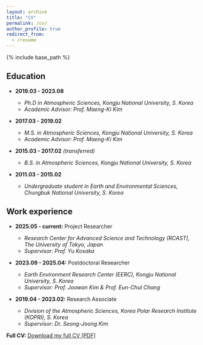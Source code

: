 ```yaml
---
layout: archive
title: "CV"
permalink: /cv/
author_profile: true
redirect_from:
  - /resume
---
```


{% include base_path %}

## Education

* **2019.03 - 2023.08**
  * _Ph.D in Atmospheric Sciences, Kongju National University, S. Korea_
  * _Academic Advisor: Prof. Maeng-Ki Kim_
 
* **2017.03 - 2019.02**
  * _M.S. in Atmospheric Sciences, Kongju National University, S. Korea_
  * _Academic Advisor: Prof. Maeng-Ki Kim_

* **2015.03 - 2017.02** _(transferred)_
  * _B.S. in Atmospheric Sciences, Kongju National University, S. Korea_

* **2011.03 - 2015.02**
  * _Undergraduate student in Earth and Environmental Sciences, Chungbuk National University, S. Korea_

## Work experience

* **2025.05 - current:** Project Researcher
  * _Research Center for Advanced Science and Technology (RCAST), The University of Tokyo, Japan_
  * _Supervisor: Prof. Yu Kosaka_

* **2023.09 - 2025.04:** Postdoctoral Researcher
  * _Earth Environment Research Center (EERC), Kongju National University, S. Korea_
  * _Supervisor: Prof. Joowan Kim & Prof. Eun-Chul Chang_

* **2019.04 - 2023.02:** Research Associate
  * _Division of the Atmospheric Sciences, Korea Polar Research Institute (KOPRI), S. Korea_
  * _Supervisor: Dr. Seong-Joong Kim_

**Full CV:** [Download my full CV (PDF)](/assets/files/CV_JeongHun_Kim_250729.pdf)
